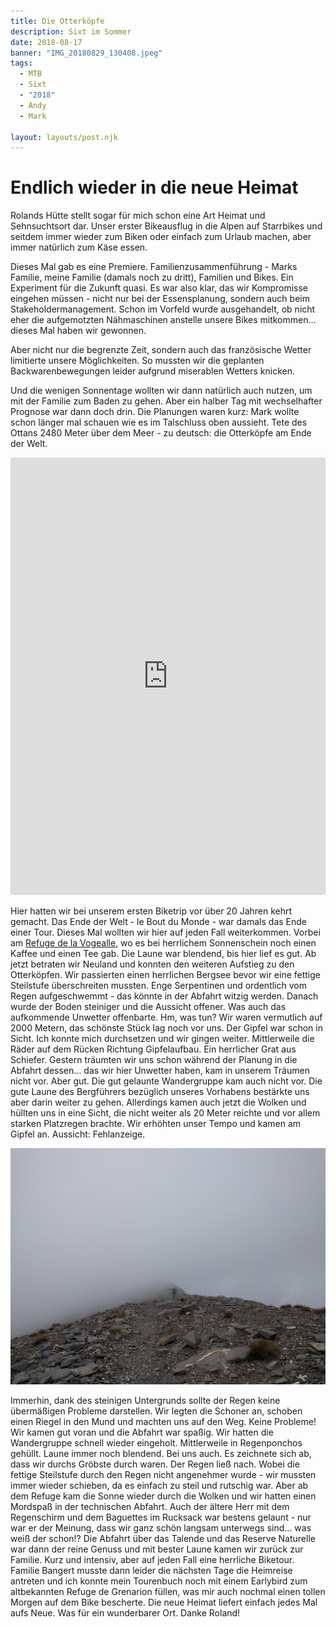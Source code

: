 ```yaml
---
title: Die Otterköpfe
description: Sixt im Sommer
date: 2018-08-17
banner: "IMG_20180829_130408.jpeg"
tags:
  - MTB
  - Sixt
  - "2018"
  - Andy
  - Mark

layout: layouts/post.njk
---
```

  
# Endlich wieder in die neue Heimat

Rolands Hütte stellt sogar für mich schon eine Art Heimat und Sehnsuchtsort dar. Unser erster Bikeausflug in die Alpen auf Starrbikes und seitdem immer wieder zum Biken oder einfach zum Urlaub machen, aber immer natürlich zum Käse essen.

Dieses Mal gab es eine Premiere. Familienzusammenführung - Marks Familie, meine Familie (damals noch zu dritt), Familien und Bikes. Ein Experiment für die Zukunft quasi. Es war also klar, das wir Kompromisse eingehen müssen - nicht nur bei der Essensplanung, sondern auch beim Stakeholdermanagement. Schon im Vorfeld wurde ausgehandelt, ob nicht eher die aufgemotzten Nähmaschinen anstelle unsere Bikes mitkommen… dieses Mal haben wir gewonnen.

Aber nicht nur die begrenzte Zeit, sondern auch das französische Wetter limitierte unsere Möglichkeiten. So mussten wir die geplanten Backwarenbewegungen leider aufgrund miserablen Wetters knicken.

Und die wenigen Sonnentage wollten wir dann natürlich auch nutzen, um mit der Familie zum Baden zu gehen. Aber ein halber Tag mit wechselhafter Prognose war dann doch drin. Die Planungen waren kurz: Mark wollte schon länger mal schauen wie es im Talschluss oben aussieht. Tete des Ottans 2480 Meter über dem Meer - zu deutsch: die Otterköpfe am Ende der Welt.

<iframe src="https://www.komoot.de/tour/42791783/embed?profile=1" width="100%" height="700" frameborder="0" scrolling="no"></iframe>


Hier hatten wir bei unserem ersten Biketrip vor über 20 Jahren kehrt gemacht. Das Ende der Welt - le Bout du Monde - war damals das Ende einer Tour. Dieses Mal wollten wir hier auf jeden Fall weiterkommen. Vorbei am [Refuge de la Vogealle](https://refugedelavogealle.com/), wo es bei herrlichem Sonnenschein noch einen Kaffee und einen Tee gab. Die Laune war blendend, bis hier lief es gut. Ab jetzt betraten wir Neuland und konnten den weiteren Aufstieg zu den Otterköpfen. Wir passierten einen herrlichen Bergsee bevor wir eine fettige Steilstufe überschreiten mussten. Enge Serpentinen und ordentlich vom Regen aufgeschwemmt - das könnte in der Abfahrt witzig werden. Danach wurde der Boden steiniger und die Aussicht offener. Was auch das aufkommende Unwetter offenbarte. Hm, was tun? Wir waren vermutlich auf 2000 Metern, das schönste Stück lag noch vor uns. Der Gipfel war schon in Sicht. Ich konnte mich durchsetzen und wir gingen weiter. Mittlerweile die Räder auf dem Rücken Richtung Gipfelaufbau. Ein herrlicher Grat aus Schiefer. Gestern träumten wir uns schon während der Planung in die Abfahrt dessen… das wir hier Unwetter haben, kam in unserem Träumen nicht vor. Aber gut. Die gut gelaunte Wandergruppe kam auch nicht vor. Die gute Laune des Bergführers bezüglich unseres Vorhabens bestärkte uns aber darin weiter zu gehen. Allerdings kamen auch jetzt die Wolken und hüllten uns in eine Sicht, die nicht weiter als 20 Meter reichte und vor allem starken Platzregen brachte. Wir erhöhten unser Tempo und kamen am Gipfel an. Aussicht: Fehlanzeige.

![Wunderbare Aussicht am Gipfel](media/IMG_20180829_130408.jpeg)

 Immerhin, dank des steinigen Untergrunds sollte der Regen keine übermäßigen Probleme darstellen. Wir legten die Schoner an, schoben einen Riegel in den Mund und machten uns auf den Weg. Keine Probleme! Wir kamen gut voran und die Abfahrt war spaßig. Wir hatten die Wandergruppe schnell wieder eingeholt. Mittlerweile in Regenponchos gehüllt. Laune immer noch blendend. Bei uns auch. Es zeichnete sich ab, dass wir durchs Gröbste durch waren. Der Regen ließ nach. Wobei die fettige Steilstufe durch den Regen nicht angenehmer wurde - wir mussten immer wieder schieben, da es einfach zu steil und rutschig war. Aber ab dem Refuge kam die Sonne wieder durch die Wolken und wir hatten einen Mordspaß in der technischen Abfahrt. Auch der ältere Herr mit dem Regenschirm und dem Baguettes im Rucksack war bestens gelaunt - nur war er der Meinung, dass wir ganz schön langsam unterwegs sind… was weiß der schon!? Die Abfahrt über das Talende und das Reserve Naturelle war dann der reine Genuss und mit bester Laune kamen wir zurück zur Familie. Kurz und intensiv, aber auf jeden Fall eine herrliche Biketour. Familie Bangert musste dann leider die nächsten Tage die Heimreise antreten und ich konnte mein Tourenbuch noch mit einem Earlybird zum altbekannten Refuge de Grenarion füllen, was mir auch nochmal einen tollen Morgen auf dem Bike bescherte. Die neue Heimat liefert einfach jedes Mal aufs Neue. Was für ein wunderbarer Ort. Danke Roland!